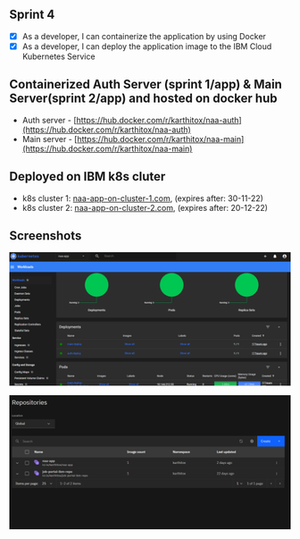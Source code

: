 ## Sprint 4

- [x] As a developer, I can containerize the application by using Docker 
- [x] As a developer, I can deploy the application image to the IBM Cloud Kubernetes Service

## Containerized Auth Server (sprint 1/app) & Main Server(sprint 2/app) and hosted on docker hub

- Auth server - [https://hub.docker.com/r/karthitox/naa-auth](https://hub.docker.com/r/karthitox/naa-auth)
- Main server - [https://hub.docker.com/r/karthitox/naa-main](https://hub.docker.com/r/karthitox/naa-main)

## Deployed on IBM k8s cluter

- k8s cluster 1: [naa-app-on-cluster-1.com](http://159.122.174.233:30991/main/), (expires after: 30-11-22)
- k8s cluster 2: [naa-app-on-cluster-2.com](http://169.51.204.20:30634/main/), (expires after: 20-12-22)

## Screenshots


![](./screenshots/ibm_k8s_cluster.png)

![](./screenshots/ibm_cr.png)
